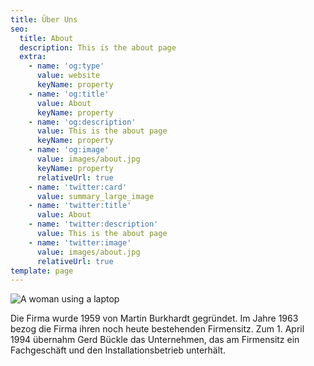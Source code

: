 ```yaml
---
title: Über Uns
seo:
  title: About
  description: This is the about page
  extra:
    - name: 'og:type'
      value: website
      keyName: property
    - name: 'og:title'
      value: About
      keyName: property
    - name: 'og:description'
      value: This is the about page
      keyName: property
    - name: 'og:image'
      value: images/about.jpg
      keyName: property
      relativeUrl: true
    - name: 'twitter:card'
      value: summary_large_image
    - name: 'twitter:title'
      value: About
    - name: 'twitter:description'
      value: This is the about page
    - name: 'twitter:image'
      value: images/about.jpg
      relativeUrl: true
template: page
---
```

![A woman using a laptop](/images/about.jpg)

Die Firma wurde 1959 von Martin Burkhardt gegründet. Im Jahre 1963 bezog die Firma ihren noch heute bestehenden Firmensitz. Zum 1. April 1994 übernahm Gerd Bückle das Unternehmen, das am Firmensitz ein Fachgeschäft und den Installationsbetrieb unterhält.

